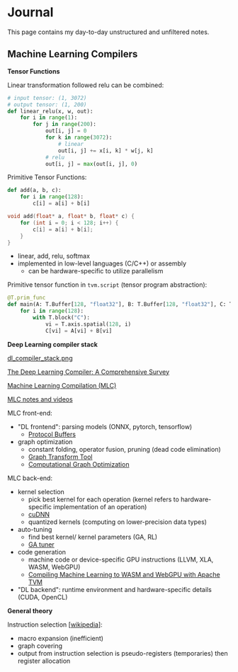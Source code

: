 # Journal

This page contains my day-to-day unstructured and unfiltered notes.

## Machine Learning Compilers

**Tensor Functions**

Linear transformation followed relu can be combined:

```python
# input tensor: (1, 3072)
# output tensor: (1, 200)
def linear_relu(x, w, out):
    for i in range(1):
        for j in range(200):
            out[i, j] = 0
            for k in range(3072):
                # linear                
                out[i, j] += x[i, k] * w[j, k]
            # relu
            out[i, j] = max(out[i, j], 0)
```

Primitive Tensor Functions:

```python
def add(a, b, c):
    for i in range(128):
        c[i] = a[i] + b[i]
```

```cpp
void add(float* a, float* b, float* c) {
    for (int i = 0; i < 128; i++) {
        c[i] = a[i] + b[i];
    }
}
```

- linear, add, relu, softmax
- implemented in low-level languages (C/C++) or assembly
    - can be hardware-specific to utilize parallelism

Primitive tensor function in `tvm.script` (tensor program abstraction):

```python
@T.prim_func
def main(A: T.Buffer[128, "float32"], B: T.Buffer[128, "float32"], C: T.Buffer[128, "float32"]):
    for i in range(128):
        with T.block("C"):
            vi = T.axis.spatial(128, i)
            C[vi] = A[vi] + B[vi]
```

**Deep Learning compiler stack**

[dl_compiler_stack.png](https://d3i71xaburhd42.cloudfront.net/69046519775ca6ac40c7d577887149525df2ee5d/10-Figure2-1.png)

[The Deep Learning Compiler: A Comprehensive Survey](https://arxiv.org/pdf/2002.03794.pdf)

[Machine Learning Compilation (MLC)](https://mlc.ai/index.html)

[MLC notes and videos](https://mlc.ai/summer22/schedule)

MLC front-end:

- "DL frontend": parsing models (ONNX, pytorch, tensorflow)
    - [Protocol Buffers](https://protobuf.dev/)
- graph optimization
    - constant folding, operator fusion, pruning (dead code elimination)
    - [Graph Transform Tool](https://github.com/tensorflow/tensorflow/blob/master/tensorflow/tools/graph_transforms/README.md)
    - [Computational Graph Optimization](https://mlc.ai/chapter_graph_optimization/index.html)

MLC back-end:

- kernel selection
    - pick best kernel for each operation (kernel refers to hardware-specific implementation of an operation)
    - [cuDNN](https://developer.nvidia.com/cudnn)
    - quantized kernels (computing on lower-precision data types)
- auto-tuning
    - find best kernel/ kernel parameters (GA, RL)
    - [GA tuner](https://github.com/apache/tvm/blob/main/python/tvm/autotvm/tuner/ga_tuner.py)
- code generation
    - machine code or device-specific GPU instructions (LLVM, XLA, WASM, WebGPU)
    - [Compiling Machine Learning to WASM and WebGPU with Apache TVM](https://tvm.apache.org/2020/05/14/compiling-machine-learning-to-webassembly-and-webgpu)
- "DL backend": runtime environment and hardware-specific details (CUDA, OpenCL)

**General theory**

Instruction selection [[wikipedia](https://en.wikipedia.org/wiki/Instruction_selection)]:

- macro expansion (inefficient)
- graph covering
- output from instruction selection is pseudo-registers (temporaries) then register allocation
